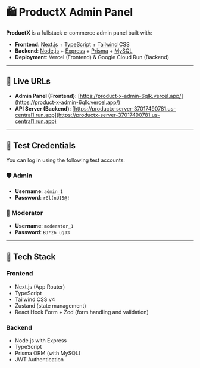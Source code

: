 # 🛍️ ProductX Admin Panel

**ProductX** is a fullstack e-commerce admin panel built with:

- **Frontend**: [Next.js](https://nextjs.org/) + [TypeScript](https://www.typescriptlang.org/) + [Tailwind CSS](https://tailwindcss.com/)
- **Backend**: [Node.js](https://nodejs.org/) + [Express](https://expressjs.com/) + [Prisma](https://www.prisma.io/) + [MySQL](https://www.mysql.com/)
- **Deployment**: Vercel (Frontend) & Google Cloud Run (Backend)

---

## 🔗 Live URLs

- **Admin Panel (Frontend)**: [https://product-x-admin-6qlk.vercel.app/](https://product-x-admin-6qlk.vercel.app/)
- **API Server (Backend)**: [https://productx-server-37017490781.us-central1.run.app](https://productx-server-37017490781.us-central1.run.app)

---

## 🔐 Test Credentials

You can log in using the following test accounts:

### 🛡 Admin
- **Username**: `admin_1`
- **Password**: `r8l(nUI5@!`

### 👮 Moderator
- **Username**: `moderator_1`
- **Password**: `BJ*z6_ugJ3`

---

## 🧱 Tech Stack

### Frontend
- Next.js (App Router)
- TypeScript
- Tailwind CSS v4
- Zustand (state management)
- React Hook Form + Zod (form handling and validation)

### Backend
- Node.js with Express
- TypeScript
- Prisma ORM (with MySQL)
- JWT Authentication

